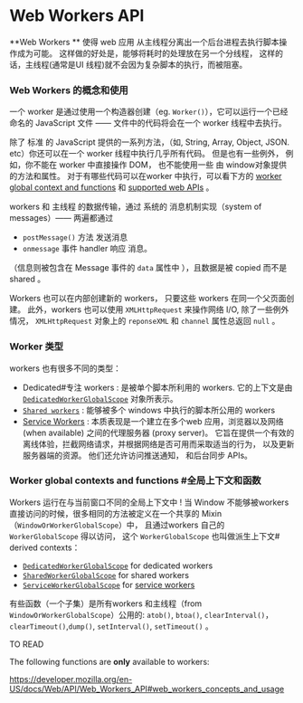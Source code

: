 # Web Workers API

**Web Workers ** 使得 web 应用 从主线程分离出一个后台进程去执行脚本操作成为可能。 这样做的好处是，能够将耗时的处理放在另一个分线程， 这样的话，主线程(通常是UI 线程)就不会因为复杂脚本的执行，而被阻塞。



### Web Workers 的概念和使用

一个 worker 是通过使用一个构造器创建（eg. `Worker()`），它可以运行一个已经命名的 JavaScript 文件 —— 文件中的代码将会在一个 worker 线程中去执行。 



除了 标准 的 JavaScript 提供的一系列方法，（如, String, Array, Object, JSON. etc）你还可以在一个 worker 线程中执行几乎所有代码。  但是也有一些例外， 例如，你不能在 worker 中直接操作 DOM， 也不能使用一些 由 window对象提供的方法和属性。 对于有哪些代码可以在worker 中执行，可以看下方的   [worker global context and functions](https://developer.mozilla.org/en-US/docs/Web/API/Web_Workers_API#worker_global_contexts_and_functions) 和  [supported web APIs](https://developer.mozilla.org/en-US/docs/Web/API/Web_Workers_API#supported_web_apis) 。



workers 和 主线程 的数据传输，通过 系统的 消息机制实现（system of messages）—— 两遍都通过 

- `postMessage()` 方法 发送消息
- `onmessage` 事件 handler 响应 消息。 

（信息则被包含在 Message 事件的 `data` 属性中 ），且数据是被 copied 而不是 shared 。



Workers 也可以在内部创建新的 workers， 只要这些 workers 在同一个父页面创建。 此外，workers 也可以使用 `XMLHttpRequest` 来操作网络 I/O,  除了一些例外情况， `XMLHttpRequest` 对象上的  `reponseXML` 和 `channel` 属性总返回 `null` 。



### Worker 类型

workers  也有很多不同的类型：

- Dedicated#专注 workers : 是被单个脚本所利用的 workers. 它的上下文是由 [`DedicatedWorkerGlobalScope`](https://developer.mozilla.org/en-US/docs/Web/API/DedicatedWorkerGlobalScope) 对象所表示。
- [`Shared workers`](https://developer.mozilla.org/en-US/docs/Web/API/SharedWorker) : 能够被多个 windows 中执行的脚本所公用的 workers
- [Service Workers](https://developer.mozilla.org/en-US/docs/Web/API/Service_Worker_API) : 本质表现是一个建立在多个web 应用，浏览器以及网络 (when available) 之间的代理服务器 (proxy server)。 它旨在提供一个有效的离线体验，拦截网络请求，并根据网络是否可用而采取适当的行为， 以及更新服务器端的资源。 他们还允许访问推送通知， 和后台同步 APIs。



### Worker global contexts and functions #全局上下文和函数

Workers 运行在与当前窗口不同的全局上下文中 ! 当 Window 不能够被workers 直接访问的时候，很多相同的方法被定义在一个共享的 Mixin（`WindowOrWorkerGlobalScope`）中， 且通过workers 自己的 `WorkerGlobalScope` 得以访问， 这个 `WorkerGlobalScope` 也叫做派生上下文# derived contexts：

- [`DedicatedWorkerGlobalScope`](https://developer.mozilla.org/en-US/docs/Web/API/DedicatedWorkerGlobalScope) for dedicated workers
- [`SharedWorkerGlobalScope`](https://developer.mozilla.org/en-US/docs/Web/API/SharedWorkerGlobalScope) for shared workers
- [`ServiceWorkerGlobalScope`](https://developer.mozilla.org/en-US/docs/Web/API/ServiceWorkerGlobalScope) for [service workers](https://developer.mozilla.org/en-US/docs/Web/API/Service_Worker_API)

有些函数（一个子集）是所有workers 和主线程（from `WindowOrWorkerGlobalScope`）公用的: `atob()`, `btoa()`, `clearInterval()`， `clearTimeout()`,`dump()`, `setInterval()`, `setTimeout()` 。



TO READ

The following functions are **only** available to workers:

https://developer.mozilla.org/en-US/docs/Web/API/Web_Workers_API#web_workers_concepts_and_usage